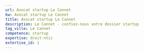 ```yaml
---
url: Avocat startup Le Cannet
kw: Avocat startup Le Cannet
title: Avocat startup Le Cannet
description: Le Cannet - confiez-nous votre dossier startup
tag_ville: Le Cannet
competence: startup
expertise: droit-ntic
extertise_id: 1
---
```

